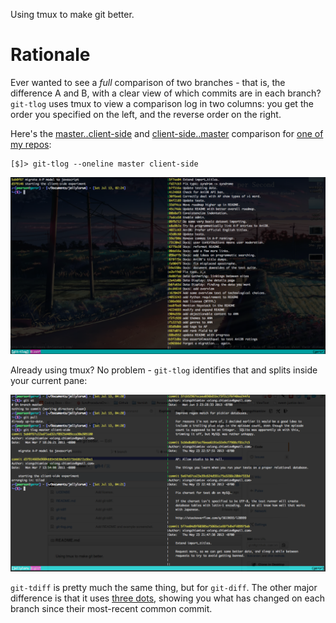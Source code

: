 Using tmux to make git better.

# Rationale

Ever wanted to see a *full* comparison of two branches - that is, the
difference A and B, with a clear view of which commits are in each branch?
`git-tlog` uses tmux to view a comparison log in two columns: you get the order
you specified on the left, and the reverse order on the right.

Here's the [master..client-side] and [client-side..master] comparison for [one
of my repos][Jellylorum]:

    [$]> git-tlog --oneline master client-side

![git-tlog example screenshot](git-tlog.png)

[master..client-side]: https://github.com/xiongchiamiov/jellylorum/compare/master...client-side
[client-side..master]: https://github.com/xiongchiamiov/jellylorum/compare/client-side...master
[Jellylorum]: https://github.com/xiongchiamiov/jellylorum/

Already using tmux?  No problem - `git-tlog` identifies that and splits inside
your current pane:

![git-tlog example screenshot](git-tlog-2.png)

`git-tdiff` is pretty much the same thing, but for `git-diff`.  The other major
difference is that it uses [three dots], showing you what has changed on each
branch since their most-recent common commit.

[three dots]: http://matthew-brett.github.io/pydagogue/git_diff_dots.html#diff-with-three-dots


